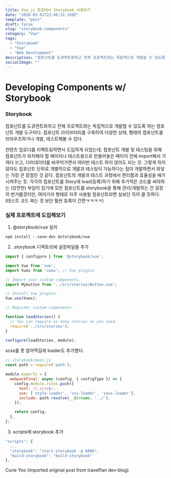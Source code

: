 ```yaml
---
title: Vue.js 환경에서 Storybook 사용하기
date: "2020-03-01T22:40:32.169Z"
template: "post"
draft: false
slug: "storybook-components"
category: "Vue"
tags:
  - "Storybook"
  - "Vue"
  - "Web Development"
description: "컴포넌트를 도큐먼트화하고 전체 프로젝트와는 독립적으로 개발할 수 있도록 하는 컴포넌트 개발 도구이다. 컴포넌트 라이브러리를 구축하여 다양한 상태, 형태의 컴포넌트를 브라우즈하거나 개발, 테스트해볼 수 있다. "
socialImage: ""
---
```

# Developing Components w/ Storybook

### Storybook

컴포넌트를 도큐먼트화하고 전체 프로젝트와는 독립적으로 개발할 수 있도록 하는 컴포넌트 개발 도구이다. 컴포넌트 라이브러리를 구축하여 다양한 상태, 형태의 컴포넌트를 브라우즈하거나 개발, 테스트해볼 수 있다. 

컨텐츠 업로더를 리팩토링하면서 도입하게 되었는데, 컴포넌트 개발 및 테스팅을 위해 컴포넌트가 위치해야 할 페이지나 테스트용으로 만들어놓은 페이지 안에 import해서 가져다 쓰고, 더미데이터를 바꾸어가면서 여러번 테스트 하지 않아도 되는 것. 그렇게 하지 않아도 컴포넌트 단위로 개별적으로 개발과 테스팅이 가능하다는 점이 개발하면서 와닿는 가장 큰 장점인 것 같다. 컴포넌트의 개발과 테스트 과정에서 편리함과 효율성을 배가시켜주는 듯. 각각의 컴포넌트를 Story에 load(등록)하기 위해 추가적은 코드를 써야하는 (당연한) 부담이 있기에 모든 컴포넌트를 storybook을 통해 관리/개발하는 건 굉장히 번거롭겠지만, 여러가지 형태로 자주 사용될 컴포넌트라면 실보단 득이 클 듯하다. (테스트 코드 짜는 것 보단 훨씬 등록이 간편ㅋㅋㅋㅋ)

### 실제 프로젝트에 도입해보기

1) @storybook/vue 설치

```
npm install --save-dev @storybook/vue
```

2) .storybook 디렉토리에 설정파일들 추가

```js
import { configure } from '@storybook/vue';

import Vue from 'vue';
import Vuex from 'vuex'; // Vue plugins

// Import your custom components.
import Mybutton from '../src/stories/Button.vue';

// Install Vue plugins.
Vue.use(Vuex);

// Register custom components.

function loadStories() {
  // You can require as many stories as you need.
  require('../src/stories');
}

configure(loadStories, module);
```

scss를 못 알아먹길래 loader도 추가했다.

```javascript
//.storybook/main.js
const path = require('path');

module.exports = {
  webpackFinal: async (config, { configType }) => {
    config.module.rules.push({
      test: /\.scss$/,
      use: ['style-loader', 'css-loader', 'sass-loader'],
      include: path.resolve(__dirname, '../'),
    });

    return config;
  },
};
```

3) scripts에 storybook 추가

```js
"scripts": {
  ...
  "storybook": "start-storybook -p 6006",
  "build-storybook": "build-storybook"
},
```

Curie Yoo (imported original post from travelflan dev-blog)